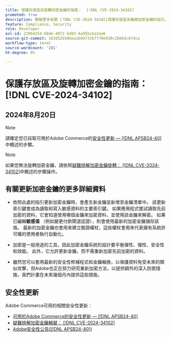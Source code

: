 ```yaml
---
title: 保護存放區及旋轉加密金鑰的指南：  [!DNL CVE-2024-34102]
promoted: true
description: 瞭解更多有關 [!DNL CVE-2024-34102]保護存放區及輪換加密金鑰的指引。
feature: Compliance, Security
role: Developer
exl-id: 23964254-68de-4972-bd83-6a95bcba3ae6
source-git-commit: 163052b50bea1b9473167770e930c2bb6dc874ca
workflow-type: tm+mt
source-wordcount: '281'
ht-degree: 0%

---
```


# 保護存放區及旋轉加密金鑰的指南： [!DNL CVE-2024-34102]

## 2024年8月20日

>[!NOTE]
>
>請確定您已採取可用於Adobe Commerce的[安全性更新 — [!DNL APSB24-40]](https://experienceleague.adobe.com/en/docs/experience-cloud-kcs/kbarticles/ka-27136)中概述的步驟。

>[!NOTE]
>
>如果您無法旋轉加密金鑰，請依照[疑難排解加密金鑰旋轉： [!DNL CVE-2024-34102]](https://experienceleague.adobe.com/en/docs/experience-cloud-kcs/kbarticles/ka-27134)中概述的步驟操作。

## 有關更新加密金鑰的更多詳細資料

* 依照此處的指引更新加密金鑰時，會產生新金鑰並新增至金鑰清單中。 該更新索引鍵會成為讀取和寫入敏感資料的主要索引鍵。 如果應用程式嘗試讀取先前加密的資料，它會知道使用哪個金鑰來加密資料，並使用該金鑰來解密。 如果已編輯&#x200B;**敏感值** （例如變更付款閘道認證），則會使用最新的加密金鑰儲存該值。 最新的加密金鑰也會用來建立驗證權杖，這些權杖會用來代表擁有系統許可權的使用者執行自動化。

* 加密是一般用途的工具，因此加密金鑰系統的設計要平衡彈性、彈性、安全性和效能。 此外，它允許更新金鑰，而不需重新加密先前加密的資料。

* 雖然您可以套用最新的安全性修補程式和金鑰輪換，以保護資料免受未來的類似攻擊，但Adobe也正在努力研究重新加密方法，以提供額外的深入防禦措施，我們計畫在未來幾個月內提供這些措施。

## 安全性更新

Adobe Commerce可用的相關安全性更新：

* [可用於Adobe Commerce的安全性更新 — [!DNL APSB24-40]](https://experienceleague.adobe.com/en/docs/experience-cloud-kcs/kbarticles/ka-27136)
* [疑難排解加密金鑰輪替： [!DNL CVE-2024-34102]](https://experienceleague.adobe.com/en/docs/experience-cloud-kcs/kbarticles/ka-27134)
* [Adobe安全性公告([!DNL APSB24-40])](https://helpx.adobe.com/security/products/magento/apsb24-40.html)
